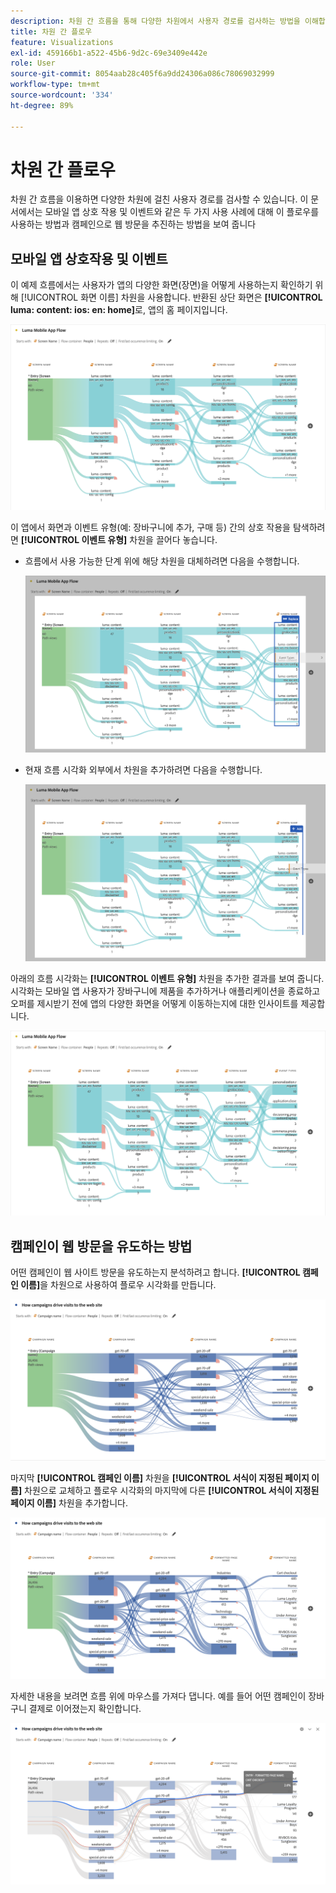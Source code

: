 ```yaml
---
description: 차원 간 흐름을 통해 다양한 차원에서 사용자 경로를 검사하는 방법을 이해합니다.
title: 차원 간 플로우
feature: Visualizations
exl-id: 459166b1-a522-45b6-9d2c-69e3409e442e
role: User
source-git-commit: 8054aab28c405f6a9dd24306a086c78069032999
workflow-type: tm+mt
source-wordcount: '334'
ht-degree: 89%

---
```


# 차원 간 플로우

차원 간 흐름을 이용하면 다양한 차원에 걸친 사용자 경로를 검사할 수 있습니다. 이 문서에서는 모바일 앱 상호 작용 및 이벤트와 같은 두 가지 사용 사례에 대해 이 플로우를 사용하는 방법과 캠페인으로 웹 방문을 추진하는 방법을 보여 줍니다

<!--
A dimension label at the top of each Flow column makes using multiple dimensions in a flow visualization more intuitive:

![An intero-dimensional flow highlighting multiple dimensions including Product, Page, OS version, and Time Spent.](assets/flow.png)
-->

## 모바일 앱 상호작용 및 이벤트

이 예제 흐름에서는 사용자가 앱의 다양한 화면(장면)을 어떻게 사용하는지 확인하기 위해 [!UICONTROL 화면 이름] 차원을 사용합니다. 반환된 상단 화면은 **[!UICONTROL luma: content: ios: en: home]**&#x200B;로, 앱의 홈 페이지입니다.

![추가된 항목을 보여 주는 플로우.](assets/flowapp.png)

이 앱에서 화면과 이벤트 유형(예: 장바구니에 추가, 구매 등) 간의 상호 작용을 탐색하려면 **[!UICONTROL 이벤트 유형]** 차원을 끌어다 놓습니다.

* 흐름에서 사용 가능한 단계 위에 해당 차원을 대체하려면 다음을 수행합니다.

  ![페이지 차원이 여러 영역으로 드래그되었음을 보여 주는 플로우.](assets/flowapp-replace.png)

* 현재 흐름 시각화 외부에서 차원을 추가하려면 다음을 수행합니다.

  ![페이지 차원이 끝에 있는 빈 공간으로 드래그된 플로우.](assets/flowapp-add.png)

아래의 흐름 시각화는 **[!UICONTROL 이벤트 유형]** 차원을 추가한 결과를 보여 줍니다. 시각화는 모바일 앱 사용자가 장바구니에 제품을 추가하거나 애플리케이션을 종료하고 오퍼를 제시받기 전에 앱의 다양한 화면을 어떻게 이동하는지에 대한 인사이트를 제공합니다.

![목록 상단에 페이지 차원 결과를 보여 주는 플로우.](assets/flowapp-result.png)

## 캠페인이 웹 방문을 유도하는 방법

어떤 캠페인이 웹 사이트 방문을 유도하는지 분석하려고 합니다. **[!UICONTROL 캠페인 이름]**&#x200B;을 차원으로 사용하여 플로우 시각화를 만듭니다.

![플로우 웹 캠페인 이름 차원](assets/flowweb.png)

마지막 **[!UICONTROL 캠페인 이름]** 차원을 **[!UICONTROL 서식이 지정된 페이지 이름]** 차원으로 교체하고 플로우 시각화의 마지막에 다른 **[!UICONTROL 서식이 지정된 페이지 이름]** 차원을 추가합니다.

![Flow web campaign name and web page dimension](assets/flowweb-replace.png)

자세한 내용을 보려면 흐름 위에 마우스를 가져다 댑니다. 예를 들어 어떤 캠페인이 장바구니 결제로 이어졌는지 확인합니다.

![웹 캠페인 이름 및 웹 페이지 차원 호버 플로우](assets/flowweb-hover.png)

